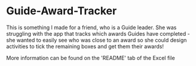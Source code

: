# Guide-Award-Tracker

This is something I made for a friend, who is a Guide leader. She was struggling with the app that tracks which awards Guides have completed - she wanted to easily see who was close to an award so she could design activities to tick the remaining boxes and get them their awards! 

More information can be found on the 'README' tab of the Excel file
